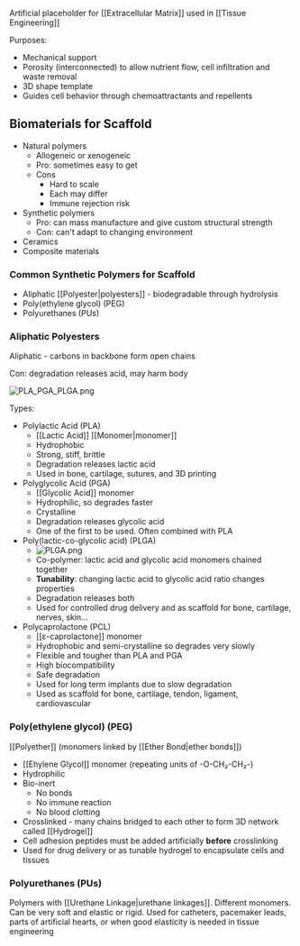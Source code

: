 Artificial placeholder for [[Extracellular Matrix]] used in [[Tissue Engineering]]

Purposes:

* Mechanical support
* Porosity (interconnected) to allow nutrient flow, cell infiltration and waste removal
* 3D shape template
* Guides cell behavior through chemoattractants and repellents

## Biomaterials for Scaffold

* Natural polymers
  * Allogeneic or xenogeneic
  * Pro: sometimes easy to get
  * Cons
    * Hard to scale
    * Each may differ
    * Immune rejection risk
* Synthetic polymers
  * Pro: can mass manufacture and give custom structural strength
  * Con: can't adapt to changing environment
* Ceramics
* Composite materials

### Common Synthetic Polymers for Scaffold

* Aliphatic [[Polyester|polyesters]] - biodegradable through hydrolysis
* Poly(ethylene glycol) (PEG)
* Polyurethanes (PUs)

### Aliphatic Polyesters

Aliphatic - carbons in backbone form open chains

Con: degradation releases acid, may harm body

![PLA_PGA_PLGA.png](pla_pga_plga.png)

Types:

* Polylactic Acid (PLA)
  * [[Lactic Acid]] [[Monomer|monomer]]
  * Hydrophobic
  * Strong, stiff, brittle
  * Degradation releases lactic acid
  * Used in bone, cartilage, sutures, and 3D printing
* Polyglycolic Acid (PGA)
  * [[Glycolic Acid]] monomer
  * Hydrophilic, so degrades faster
  * Crystalline
  * Degradation releases glycolic acid
  * One of the first to be used. Often combined with PLA
* Poly(lactic-co-glycolic acid) (PLGA)
  * ![PLGA.png](plga.png)
  * Co-polymer: lactic acid and glycolic acid monomers chained together
  * **Tunability**: changing lactic acid to glycolic acid ratio changes properties
  * Degradation releases both
  * Used for controlled drug delivery and as scaffold for bone, cartilage, nerves, skin...
* Polycaprolactone (PCL)
  * [[ε-caprolactone]] monomer
  * Hydrophobic and semi-crystalline so degrades very slowly
  * Flexible and tougher than PLA and PGA
  * High biocompatibility
  * Safe degradation
  * Used for long term implants due to slow degradation
  * Used as scaffold for bone, cartilage, tendon, ligament, cardiovascular

### Poly(ethylene glycol) (PEG)

[[Polyether]] (monomers linked by [[Ether Bond|ether bonds]])

* [[Ehylene Glycol]] monomer (repeating units of -O-CH₂-CH₂-)
* Hydrophilic
* Bio-inert
  * No bonds
  * No immune reaction
  * No blood clotting
* Crosslinked - many chains bridged to each other to form 3D network called [[Hydrogel]]
* Cell adhesion peptides must be added artificially **before** crosslinking
* Used for drug delivery or as tunable hydrogel to encapsulate cells and tissues

### Polyurethanes (PUs)

Polymers with [[Urethane Linkage|urethane linkages]].
Different monomers.
Can be very soft and elastic or rigid.
Used for catheters, pacemaker leads, parts of artificial hearts, or when good elasticity is needed in tissue engineering
